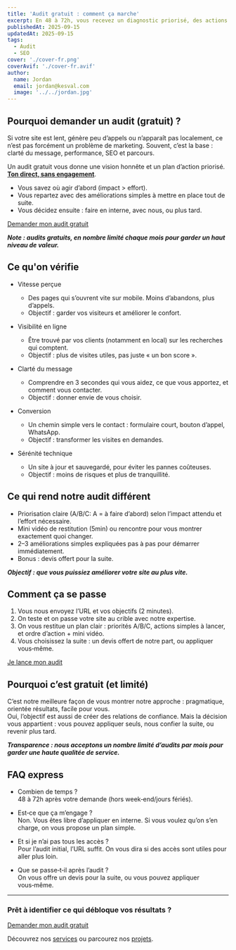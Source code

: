 ```yaml
---
title: 'Audit gratuit : comment ça marche'
excerpt: En 48 à 72h, vous recevez un diagnostic priorisé, des actions simples à mettre en place et un mini débrief offert.
publishedAt: 2025-09-15
updatedAt: 2025-09-15
tags:
  - Audit
  - SEO
cover: './cover-fr.png'
coverAvif: './cover-fr.avif'
author:
  name: Jordan
  email: jordan@kesval.com
  image: '../../jordan.jpg'
---
```


## Pourquoi demander un audit (gratuit) ?

Si votre site est lent, génère peu d’appels ou n’apparaît pas localement, ce n’est pas forcément un problème de marketing. Souvent, c’est la base : clarté du message, performance, SEO et parcours.

Un audit gratuit vous donne une vision honnête et un plan d’action priorisé. **<u>Ton direct, sans engagement</u>**.

- Vous savez où agir d’abord (impact > effort).
- Vous repartez avec des améliorations simples à mettre en place tout de suite.
- Vous décidez ensuite : faire en interne, avec nous, ou plus tard.

[Demander mon audit gratuit](/contact?audit=1&utm_source=blog&utm_medium=article&utm_campaign=audit_gratuit)

**_Note : audits gratuits, en nombre limité chaque mois pour garder un haut niveau de valeur._**

## Ce qu'on vérifie

- Vitesse perçue
  - Des pages qui s’ouvrent vite sur mobile. Moins d’abandons, plus d’appels.
  - Objectif : garder vos visiteurs et améliorer le confort.

- Visibilité en ligne
  - Être trouvé par vos clients (notamment en local) sur les recherches qui comptent.
  - Objectif : plus de visites utiles, pas juste « un bon score ».

- Clarté du message
  - Comprendre en 3 secondes qui vous aidez, ce que vous apportez, et comment vous contacter.
  - Objectif : donner envie de vous choisir.

- Conversion
  - Un chemin simple vers le contact : formulaire court, bouton d’appel, WhatsApp.
  - Objectif : transformer les visites en demandes.

- Sérénité technique
  - Un site à jour et sauvegardé, pour éviter les pannes coûteuses.
  - Objectif : moins de risques et plus de tranquillité.

## Ce qui rend notre audit différent

- Priorisation claire (A/B/C: A = à faire d’abord) selon l’impact attendu et l’effort nécessaire.
- Mini vidéo de restitution (5min) ou rencontre pour vous montrer exactement quoi changer.
- 2–3 améliorations simples expliquées pas à pas pour démarrer immédiatement.
- Bonus : devis offert pour la suite.

**_Objectif : que vous puissiez améliorer votre site au plus vite._**

## Comment ça se passe

1. Vous nous envoyez l’URL et vos objectifs (2 minutes).
2. On teste et on passe votre site au crible avec notre expertise.
3. On vous restitue un plan clair : priorités A/B/C, actions simples à lancer, et ordre d’action + mini vidéo.
4. Vous choisissez la suite : un devis offert de notre part, ou appliquer vous‑même.

[Je lance mon audit](/contact?audit=1&utm_source=blog&utm_medium=article&utm_campaign=audit_gratuit)

## Pourquoi c’est gratuit (et limité)

C’est notre meilleure façon de vous montrer notre approche : pragmatique, orientée résultats, facile pour vous.  
Oui, l’objectif est aussi de créer des relations de confiance. Mais la décision vous appartient : vous pouvez appliquer seuls, nous confier la suite, ou revenir plus tard.

**_Transparence : nous acceptons un nombre limité d’audits par mois pour garder une haute qualitée de service._**

## FAQ express

- Combien de temps ?  
  48 à 72h après votre demande (hors week‑end/jours fériés).

- Est‑ce que ça m’engage ?  
  Non. Vous êtes libre d’appliquer en interne. Si vous voulez qu’on s’en charge, on vous propose un plan simple.

- Et si je n’ai pas tous les accès ?  
  Pour l’audit initial, l’URL suffit. On vous dira si des accès sont utiles pour aller plus loin.

- Que se passe‑t‑il après l’audit ?  
  On vous offre un devis pour la suite, ou vous pouvez appliquer vous‑même.

---

### Prêt à identifier ce qui débloque vos résultats ?

[Demander mon audit gratuit](/contact?audit=1&utm_source=blog&utm_medium=article&utm_campaign=audit_gratuit)

Découvrez nos [services](/services) ou parcourez nos [projets](/projets).
